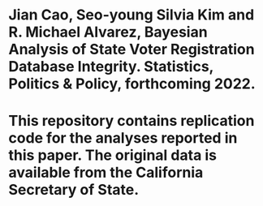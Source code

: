 # Jian Cao, Seo-young Silvia Kim and R. Michael Alvarez, Bayesian Analysis of State Voter Registration Database Integrity.  Statistics, Politics & Policy, forthcoming 2022.
# This repository contains replication code for the analyses reported in this paper.  The original data is available from the California Secretary of State.
